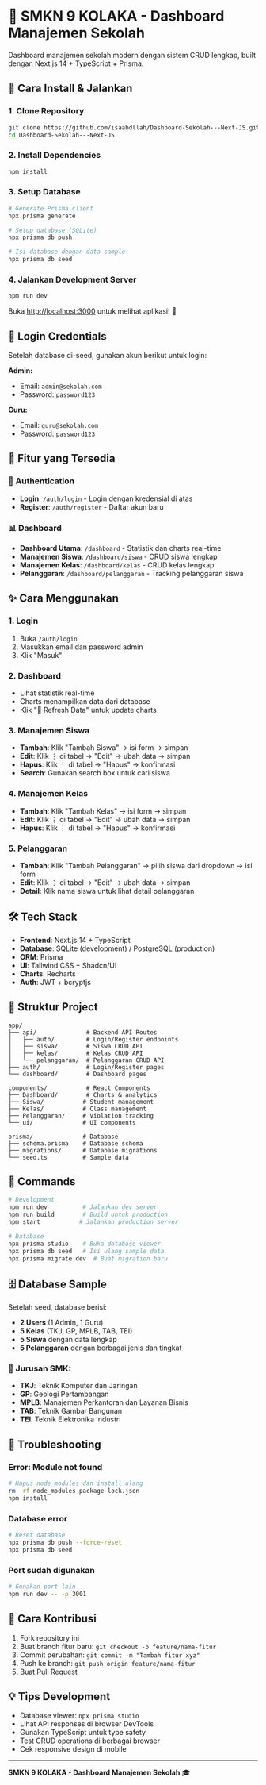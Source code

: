 # 🏫 SMKN 9 KOLAKA - Dashboard Manajemen Sekolah

Dashboard manajemen sekolah modern dengan sistem CRUD lengkap, built dengan Next.js 14 + TypeScript + Prisma.

## 🚀 Cara Install & Jalankan

### 1. Clone Repository
```bash
git clone https://github.com/isaabdllah/Dashboard-Sekolah---Next-JS.git
cd Dashboard-Sekolah---Next-JS
```

### 2. Install Dependencies
```bash
npm install
```

### 3. Setup Database
```bash
# Generate Prisma client
npx prisma generate

# Setup database (SQLite)
npx prisma db push

# Isi database dengan data sample
npx prisma db seed
```

### 4. Jalankan Development Server
```bash
npm run dev
```

Buka [http://localhost:3000](http://localhost:3000) untuk melihat aplikasi! 🎉

## 🔐 Login Credentials

Setelah database di-seed, gunakan akun berikut untuk login:

**Admin:**
- Email: `admin@sekolah.com`
- Password: `password123`

**Guru:**
- Email: `guru@sekolah.com`  
- Password: `password123`

## 📱 Fitur yang Tersedia

### 🔑 Authentication
- **Login**: `/auth/login` - Login dengan kredensial di atas
- **Register**: `/auth/register` - Daftar akun baru

### 📊 Dashboard
- **Dashboard Utama**: `/dashboard` - Statistik dan charts real-time
- **Manajemen Siswa**: `/dashboard/siswa` - CRUD siswa lengkap
- **Manajemen Kelas**: `/dashboard/kelas` - CRUD kelas lengkap  
- **Pelanggaran**: `/dashboard/pelanggaran` - Tracking pelanggaran siswa

## ✨ Cara Menggunakan

### 1. Login
1. Buka `/auth/login`
2. Masukkan email dan password admin
3. Klik "Masuk"

### 2. Dashboard
- Lihat statistik real-time
- Charts menampilkan data dari database
- Klik "🔄 Refresh Data" untuk update charts

### 3. Manajemen Siswa
- **Tambah**: Klik "Tambah Siswa" → isi form → simpan
- **Edit**: Klik ⋮ di tabel → "Edit" → ubah data → simpan
- **Hapus**: Klik ⋮ di tabel → "Hapus" → konfirmasi
- **Search**: Gunakan search box untuk cari siswa

### 4. Manajemen Kelas
- **Tambah**: Klik "Tambah Kelas" → isi form → simpan
- **Edit**: Klik ⋮ di tabel → "Edit" → ubah data → simpan
- **Hapus**: Klik ⋮ di tabel → "Hapus" → konfirmasi

### 5. Pelanggaran
- **Tambah**: Klik "Tambah Pelanggaran" → pilih siswa dari dropdown → isi form
- **Edit**: Klik ⋮ di tabel → "Edit" → ubah data → simpan
- **Detail**: Klik nama siswa untuk lihat detail pelanggaran

## 🛠️ Tech Stack

- **Frontend**: Next.js 14 + TypeScript
- **Database**: SQLite (development) / PostgreSQL (production)
- **ORM**: Prisma
- **UI**: Tailwind CSS + Shadcn/UI
- **Charts**: Recharts
- **Auth**: JWT + bcryptjs

## 📁 Struktur Project

```
app/
├── api/              # Backend API Routes
│   ├── auth/         # Login/Register endpoints
│   ├── siswa/        # Siswa CRUD API
│   ├── kelas/        # Kelas CRUD API
│   └── pelanggaran/  # Pelanggaran CRUD API
├── auth/             # Login/Register pages
└── dashboard/        # Dashboard pages

components/           # React Components
├── Dashboard/        # Charts & analytics
├── Siswa/           # Student management
├── Kelas/           # Class management
├── Pelanggaran/     # Violation tracking
└── ui/              # UI components

prisma/              # Database
├── schema.prisma    # Database schema
├── migrations/      # Database migrations
└── seed.ts          # Sample data
```

## 🔧 Commands

```bash
# Development
npm run dev          # Jalankan dev server
npm run build        # Build untuk production
npm start           # Jalankan production server

# Database
npx prisma studio    # Buka database viewer
npx prisma db seed   # Isi ulang sample data
npx prisma migrate dev  # Buat migration baru
```

## 🗄️ Database Sample

Setelah seed, database berisi:
- **2 Users** (1 Admin, 1 Guru)
- **5 Kelas** (TKJ, GP, MPLB, TAB, TEI)
- **5 Siswa** dengan data lengkap
- **5 Pelanggaran** dengan berbagai jenis dan tingkat

### 🏫 Jurusan SMK:
- **TKJ**: Teknik Komputer dan Jaringan
- **GP**: Geologi Pertambangan  
- **MPLB**: Manajemen Perkantoran dan Layanan Bisnis
- **TAB**: Teknik Gambar Bangunan
- **TEI**: Teknik Elektronika Industri

## 🐛 Troubleshooting

### Error: Module not found
```bash
# Hapus node_modules dan install ulang
rm -rf node_modules package-lock.json
npm install
```

### Database error
```bash
# Reset database
npx prisma db push --force-reset
npx prisma db seed
```

### Port sudah digunakan
```bash
# Gunakan port lain
npm run dev -- -p 3001
```

## 📝 Cara Kontribusi

1. Fork repository ini
2. Buat branch fitur baru: `git checkout -b feature/nama-fitur`
3. Commit perubahan: `git commit -m "Tambah fitur xyz"`
4. Push ke branch: `git push origin feature/nama-fitur`
5. Buat Pull Request

## 💡 Tips Development

- Database viewer: `npx prisma studio`
- Lihat API responses di browser DevTools
- Gunakan TypeScript untuk type safety
- Test CRUD operations di berbagai browser
- Cek responsive design di mobile

---

**SMKN 9 KOLAKA - Dashboard Manajemen Sekolah** 🎓